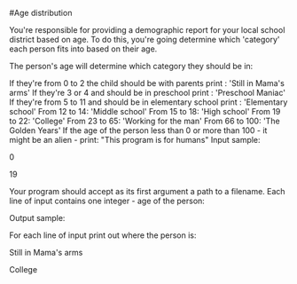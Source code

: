 #Age distribution

 You're responsible for providing a demographic report for your local school district based on age. To do this, you're going determine which 'category' each person fits into based on their age.

The person's age will determine which category they should be in:

If they're from 0 to 2 the child should be with parents print : 'Still in Mama's arms'
If they're 3 or 4 and should be in preschool print : 'Preschool Maniac'
If they're from 5 to 11 and should be in elementary school print : 'Elementary school'
From 12 to 14: 'Middle school'
From 15 to 18: 'High school'
From 19 to 22: 'College'
From 23 to 65: 'Working for the man'
From 66 to 100: 'The Golden Years'
If the age of the person less than 0 or more than 100 - it might be an alien - print: "This program is for humans"
Input sample:

0

19

Your program should accept as its first argument a path to a filename. Each line of input contains one integer - age of the person:

Output sample:
 
For each line of input print out where the person is:

Still in Mama's arms

College

